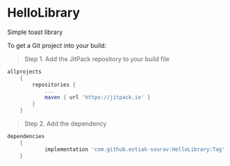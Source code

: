 # HelloLibrary

Simple toast library 

To get a Git project into your build:

> Step 1. Add the JitPack repository to your build file

```gradle
allprojects
	{
		repositories {
			...
			maven { url 'https://jitpack.io' }
		}
	}
```
  
  > Step 2. Add the dependency

```gradle
dependencies 
	{
	        implementation 'com.github.estiak-sourav:HelloLibrary:Tag'
	}
```

